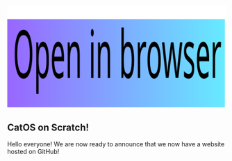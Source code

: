<a href="/files/latest.html">
<img src="/svgs/open-web.svg" alt="Open in browser">
</a><br>

## CatOS on Scratch!
Hello everyone! We are now ready to announce that we now have a website hosted on GitHub!
